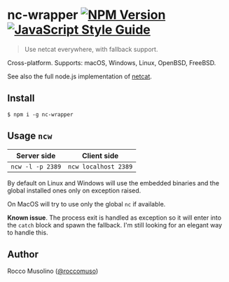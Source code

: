 # nc-wrapper [![NPM Version](https://img.shields.io/npm/v/nc-wrapper.svg)](https://www.npmjs.com/package/nc-wrapper) [![JavaScript Style Guide](https://img.shields.io/badge/code_style-standard-brightgreen.svg)](https://standardjs.com)

> Use netcat everywhere, with fallback support.

Cross-platform. Supports: macOS, Windows, Linux, OpenBSD, FreeBSD.

See also the full node.js implementation of [netcat](https://github.com/roccomuso/nc).

## Install

    $ npm i -g nc-wrapper

## Usage `ncw`

| Server side         | Client side                        |
|---------------------|------------------------------------|
| `ncw -l -p 2389` | `ncw localhost 2389` |

By default on Linux and Windows will use the embedded binaries and the global installed ones only on exception raised.

On MacOS will try to use only the global `nc` if available.

**Known issue**. The process exit is handled as exception so it will enter into the `catch` block and spawn the fallback. I'm still looking for an elegant way to handle this.

## Author

Rocco Musolino ([@roccomuso](https://twitter.com/roccomuso))


